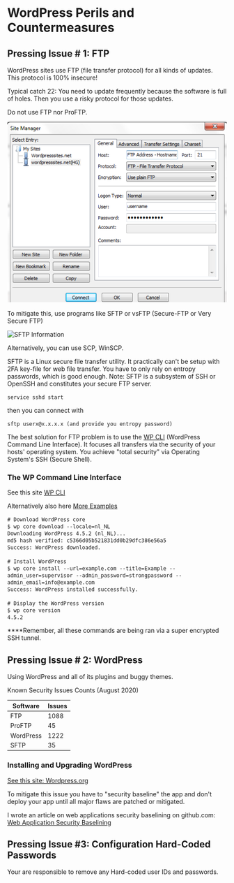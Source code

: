 # WordPress Perils and Countermeasures

## Pressing Issue # 1: FTP

WordPress sites use FTP (file transfer protocol) for all kinds of updates. This protocol is 100% insecure! 

Typical catch 22: You need to update frequently because the software is full of holes. Then you use a risky protocol for those updates.

Do not use FTP nor ProFTP. 

![FTP](https://github.com/gitezri/Secure-WordPress/blob/master/Setting-up-an-FTP-Client.png  "FTP")

To mitigate this, use programs like SFTP or vsFTP (Secure-FTP or Very Secure FTP)

![SFTP Information](https://kb.iu.edu/d/akqg  "SFTP")

Alternatively, you can use SCP, WinSCP.

SFTP is a Linux secure file transfer utility.
It practically can't be setup with 2FA key-file for web file transfer.
You have to only rely on entropy passwords, which is good enough.
Note: SFTP is a subsystem of SSH or OpenSSH and constitutes your secure FTP server.

	service sshd start 
	
then you can connect with
	
	sftp userx@x.x.x.x (and provide you entropy password)
	
The best solution for FTP problem is to use the [WP CLI](https://developer.wordpress.org/cli/commands/)  (WordPress Command Line Interface). It focuses all transfers via the security of your hosts' operating system. You achieve "total security" via Operating System's SSH (Secure Shell).

### The WP Command Line Interface

See this site [WP CLI](https://kinsta.com/blog/wp-cli/#getting-wp-cli) 

Alternatively also here [More Examples](https://kinsta.com/knowledgebase/manually-update-wordpress-plugin/) 

	# Download WordPress core
	$ wp core download --locale=nl_NL
	Downloading WordPress 4.5.2 (nl_NL)...
	md5 hash verified: c5366d05b521831dd0b29dfc386e56a5
	Success: WordPress downloaded.
	
	# Install WordPress 
	$ wp core install --url=example.com --title=Example --admin_user=supervisor --admin_password=strongpassword --admin_email=info@example.com
	Success: WordPress installed successfully.
	
	# Display the WordPress version
	$ wp core version
	4.5.2

****Remember, all these commands are being ran via a super encrypted SSH tunnel.


## Pressing Issue # 2: WordPress

Using WordPress and all of its plugins and buggy themes.

Known Security Issues Counts (August 2020)

|Software  |Issues  |
|--|--|
|FTP  |1088  |
|ProFTP  |45  |
|WordPress  |1222  |
|SFTP  |35  |

### Installing and Upgrading WordPress

 [See this site: Wordpress.org](https://wordpress.org/support/article/upgrading-wordpress-extended-instructions/) 

To mitigate this issue you have to "security baseline" the app and don't deploy your app until all major flaws are patched or mitigated.

I wrote an article on web applications security baselining on github.com: [Web Application Security Baselining](https://github.com/gitezri/owasp-zap-base/blob/master/README.md)

## Pressing Issue #3: Configuration Hard-Coded Passwords

Your are responsible to remove any Hard-coded user IDs and passwords.


